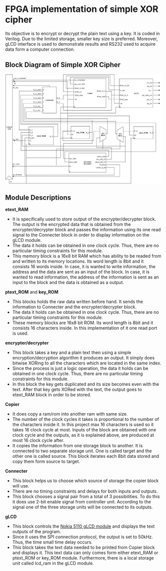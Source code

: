 # FPGA implementation of simple XOR cipher
Its objective is to encrypt or decrypt the plain text using a key. It is coded in Verilog. 
Due to the limited storage, smaller key size is preferred. Moreover, gLCD interface is used 
to demonstrate results and RS232 used to acquire data form a computer connection.

Block Diagram of Simple XOR Cipher
----------------------------------
![Alt text](/docs/block_diagram.png?raw=true "Simple XOR Cipher Block Diagram")


Module Descriptions
-------------------
**etext_RAM**
* It is specifically used to store output of the encrypter/decrypter block. The output is the encrypted data that is obtained from the encrypter/decrypter block and passes the information using its one read signal to the Connecter block in order to display information on the gLCD module.
* The data it holds can be obtained in one clock cycle. Thus, there are no particular timing constraints for this module.
* This memory block is a 16x8 bit RAM which has ability to be readed from and written to its memory locations. Its word length is 8bit and it consists 16 words inside. In case, it is wanted to write information, the address and the data are sent as an input of the block. In case, it is wanted to read information, the address of the information is sent as an input to the block and the data is obtained as a output. 

**ptext_ROM** and **key_ROM**
* This blocks holds the raw data written before hand. It sends the information to Connecter and the encrypter/decrypter block.
* The data it holds can be obtained in one clock cycle. Thus, there are no particular timing constraints for this module.
*	These memory blocks are 16x8 bit ROM. Its word length is 8bit and it consists 16 characters inside. In this implementation of it one read port is used. 

**encrypter/decrypter**
*	This block takes a key and a plain text then using a simple encryption/decryption algorithm it produces an output. It simply does bitwise XORing to all the characters which are located in the same index.
*	Since the process is just a logic operation, the data it holds can be obtained in one clock cycle. Thus, there are no particular timing constraints for this module.
*	In this block the key gets duplicated and its size becomes even with the text. After that key gets XORed with the text, the output goes to etext_RAM block in order to be stored.

**Copier**
*	It does copy a ram/rom into another ram with same size. 
*	The number of the clock cycles it takes is proportional to the number of the characters inside it. In this project max 16 characters is used so it takes 16 clock cycle at most. Inputs of the block are obtained with one clock cycle and the outputs, as it is explained above, are produced at most 16 clock cycle after.
*	It copies the information from one storage block to another. It is connected to two separate storage unit. One is called target and the other one is called source. This block iterates each 8bit data stored and copy them form source to target. 

**Connecter**
*	This block helps us to choose which source of storage the copier block will use. 
*	There are no timing constraints and delays for both inputs and outputs.
*	This block chooses a signal pair from a total of 3 possibilities. To do this it does use 2-bit enable signal from controller unit. According to the signal one of the three storage units will be connected to its outputs.

**gLCD**
*	This block controls the [Nokia 5110 gLCD module](https://www.sparkfun.com/products/10168) and displays the text outputs of the program. 
*	Since it uses the SPI connection protocol, the output is set to 50kHz. Thus, the time small time delay occurs.
*	This block takes the text data needed to be printed from Copier block and displays it. This text data can only comes form either etext_RAM or ptext_ROM or key_ROM module. Furthermore, there is a local storage unit called lcd_ram in the gLCD module.   
